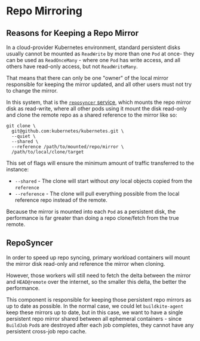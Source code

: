 # Repo Mirroring

## Reasons for Keeping a Repo Mirror

In a cloud-provider Kubernetes environment, standard persistent disks usually cannot be mounted as `ReadWrite` by more than one `Pod` at
once- they can be used as `ReadOnceMany` - where one `Pod` has write access, and all others have read-only access, but not `ReadWriteMany`.

That means that there can only be one "owner" of the local mirror responsible for keeping the mirror updated, and all other users must not try to change the mirror.

In this system, that is the [`reposyncer` service](5-controllers_services.md#reposyncer), which mounts the repo mirror disk as read-write,
where all other pods using it mount the disk read-only and clone the remote repo as a shared reference to the mirror like so:

```shell
git clone \
  git@github.com:kubernetes/kubernetes.git \
  --quiet \
  --shared \
  --reference /path/to/mounted/repo/mirror \
  /path/to/local/clone/target
```

This set of flags will ensure the minimum amount of traffic transferred to the instance:

- `--shared` - The clone will start without _any_ local objects copied from the `reference`
- `--reference` - The clone will pull everything possible from the local reference repo instead of
the remote.

Because the mirror is mounted into each `Pod` as a persistent disk, the performance is far greater than doing a repo clone/fetch from the true remote.

## RepoSyncer

In order to speed up repo syncing, primary workload containers will mount the mirror disk read-only and reference the mirror when cloning.

However, those workers will still need to fetch the delta between the mirror and `HEAD@remote` over the internet, so the smaller this delta, the better the performance.

This component is responsible for keeping those persistent repo mirrors as up to date as possible. In the normal case, we could let `buildkite-agent` keep these mirrors up to date, but in this case, we want to have a single persistent repo mirror shared between all ephemeral containers - since `BuildJob` `Pod`s are destroyed after each job completes, they cannot have any persistent cross-job repo cache.
